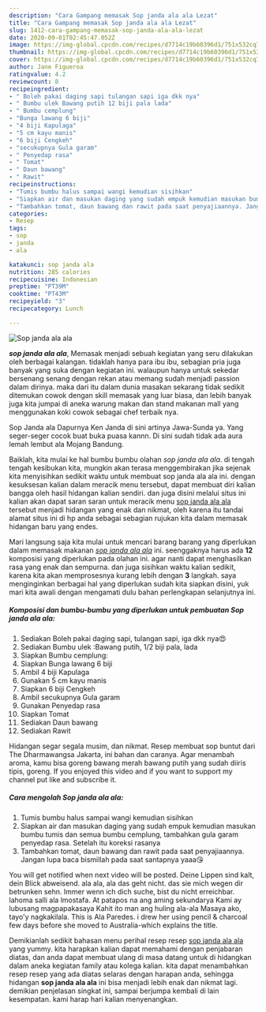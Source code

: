 ```yaml
---
description: "Cara Gampang memasak Sop janda ala ala Lezat"
title: "Cara Gampang memasak Sop janda ala ala Lezat"
slug: 1412-cara-gampang-memasak-sop-janda-ala-ala-lezat
date: 2020-09-01T02:45:47.052Z
image: https://img-global.cpcdn.com/recipes/d7714c19b60396d1/751x532cq70/sop-janda-ala-ala-foto-resep-utama.jpg
thumbnail: https://img-global.cpcdn.com/recipes/d7714c19b60396d1/751x532cq70/sop-janda-ala-ala-foto-resep-utama.jpg
cover: https://img-global.cpcdn.com/recipes/d7714c19b60396d1/751x532cq70/sop-janda-ala-ala-foto-resep-utama.jpg
author: Jane Figueroa
ratingvalue: 4.2
reviewcount: 8
recipeingredient:
- " Boleh pakai daging sapi tulangan sapi iga dkk nya"
- " Bumbu ulek Bawang putih 12 biji pala lada"
- " Bumbu cemplung"
- "Bunga lawang 6 biji"
- "4 biji Kapulaga"
- "5 cm kayu manis"
- "6 biji Cengkeh"
- "secukupnya Gula garam"
- " Penyedap rasa"
- " Tomat"
- " Daun bawang"
- " Rawit"
recipeinstructions:
- "Tumis bumbu halus sampai wangi kemudian sisihkan"
- "Siapkan air dan masukan daging yang sudah empuk kemudian masukan bumbu tumis dan semua bumbu cemplung, tambahkan gula garam penyedap rasa. Setelah itu koreksi rasanya"
- "Tambahkan tomat, daun bawang dan rawit pada saat penyajiaannya. Jangan lupa baca bismillah pada saat santapnya yaaa😘"
categories:
- Resep
tags:
- sop
- janda
- ala

katakunci: sop janda ala 
nutrition: 285 calories
recipecuisine: Indonesian
preptime: "PT39M"
cooktime: "PT43M"
recipeyield: "3"
recipecategory: Lunch

---
```



![Sop janda ala ala](https://img-global.cpcdn.com/recipes/d7714c19b60396d1/751x532cq70/sop-janda-ala-ala-foto-resep-utama.jpg)

<b><i>sop janda ala ala</i></b>, Memasak menjadi sebuah kegiatan yang seru dilakukan oleh berbagai kalangan. tidaklah hanya para ibu ibu, sebagian pria juga banyak yang suka dengan kegiatan ini. walaupun hanya untuk sekedar bersenang senang dengan rekan atau memang sudah menjadi passion dalam dirinya. maka dari itu dalam dunia masakan sekarang tidak sedikit ditemukan cowok dengan skill memasak yang luar biasa, dan lebih banyak juga kita jumpai di aneka warung makan dan stand makanan mall yang menggunakan koki cowok sebagai chef terbaik nya.

Sop Janda ala Dapurnya Ken Janda di sini artinya Jawa-Sunda ya. Yang seger-seger cocok buat buka puasa kannn. Di sini sudah tidak ada aura lemah lembut ala Mojang Bandung.

Baiklah, kita mulai ke hal bumbu bumbu olahan <i>sop janda ala ala</i>. di tengah tengah kesibukan kita, mungkin akan terasa menggembirakan jika sejenak kita menyisihkan sedikit waktu untuk membuat sop janda ala ala ini. dengan kesuksesan kalian dalam meracik menu tersebut, dapat membuat diri kalian bangga oleh hasil hidangan kalian sendiri. dan juga disini melalui situs ini kalian akan dapat saran saran untuk meracik menu <u>sop janda ala ala</u> tersebut menjadi hidangan yang enak dan nikmat, oleh karena itu tandai alamat situs ini di hp anda sebagai sebagian rujukan kita dalam memasak hidangan baru yang endes.


Mari langsung saja kita mulai untuk mencari barang barang yang diperlukan dalam memasak makanan <u><i>sop janda ala ala</i></u> ini. seenggaknya harus ada <b>12</b> komposisi yang diperlukan pada olahan ini. agar nanti dapat menghasilkan rasa yang enak dan sempurna. dan juga sisihkan waktu kalian sedikit, karena kita akan memprosesnya kurang lebih dengan <b>3</b> langkah. saya menginginkan berbagai hal yang diperlukan sudah kita siapkan disini, yuk mari kita awali dengan mengamati dulu bahan perlengkapan selanjutnya ini.

<!--inarticleads1-->

##### Komposisi dan bumbu-bumbu yang diperlukan untuk pembuatan Sop janda ala ala:

1. Sediakan  Boleh pakai daging sapi, tulangan sapi, iga dkk nya😍
1. Sediakan  Bumbu ulek :Bawang putih, 1/2 biji pala, lada
1. Siapkan  Bumbu cemplung:
1. Siapkan Bunga lawang 6 biji
1. Ambil 4 biji Kapulaga
1. Gunakan 5 cm kayu manis
1. Siapkan 6 biji Cengkeh
1. Ambil secukupnya Gula garam
1. Gunakan  Penyedap rasa
1. Siapkan  Tomat
1. Sediakan  Daun bawang
1. Sediakan  Rawit


Hidangan segar segala musim, dan nikmat. Resep membuat sop buntut dari The Dharmawangsa Jakarta, ini bahan dan caranya. Agar menambah aroma, kamu bisa goreng bawang merah bawang putih yang sudah diiris tipis, goreng. If you enjoyed this video and if you want to support my channel put like and subscribe it. 

<!--inarticleads2-->

##### Cara mengolah Sop janda ala ala:

1. Tumis bumbu halus sampai wangi kemudian sisihkan
1. Siapkan air dan masukan daging yang sudah empuk kemudian masukan bumbu tumis dan semua bumbu cemplung, tambahkan gula garam penyedap rasa. Setelah itu koreksi rasanya
1. Tambahkan tomat, daun bawang dan rawit pada saat penyajiaannya. Jangan lupa baca bismillah pada saat santapnya yaaa😘


You will get notified when next video will be posted. Deine Lippen sind kalt, dein Blick abweisend. ala ala, ala das geht nicht. das sie mich wegen dir betrunken sehn. Immer wenn ich dich suche, bist du nicht erreichbar. lahoma salli ala lmostafa. At patapos na ang aming sekundarya Kami ay lubusang magpapakasaya Kahit ito man ang huling ala-ala Masaya ako, tayo&#39;y nagkakilala. This is Ala Paredes. i drew her using pencil &amp; charcoal few days before she moved to Australia-which explains the title. 

Demikianlah sedikit bahasan menu perihal resep resep <u>sop janda ala ala</u> yang yummy. kita harapkan kalian dapat memahami dengan penjabaran diatas, dan anda dapat membuat ulang di masa datang untuk di hidangkan dalam aneka kegiatan family atau kolega kalian. kita dapat menambahkan resep resep yang ada diatas selaras dengan harapan anda, sehingga hidangan <b>sop janda ala ala</b> ini bisa menjadi lebih enak dan nikmat lagi. demikian penjelasan singkat ini, sampai berjumpa kembali di lain kesempatan. kami harap hari kalian menyenangkan.
